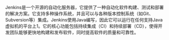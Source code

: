 Jenkins是一个开源的自动化服务器，它提供了一种自动化软件构建、测试和部署的解决方案。它支持多种操作系统，并且可以与各种版本控制系统（如Git、Subversion等）集成。Jenkins使用Java编写，因此它可以运行在任何支持Java虚拟机的平台上1。它的核心功能包括持续集成（CI）和持续部署（CD），使得开发团队能够更快地构建和发布软件，同时提高软件的质量和可靠性。

